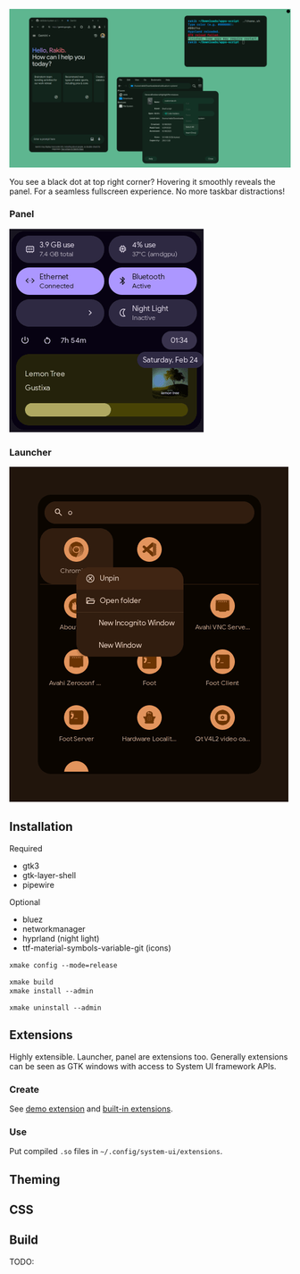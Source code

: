 ![](demo/system-wide-theming.png)

You see a black dot at top right corner? Hovering it smoothly reveals the panel. For a seamless fullscreen experience. No more taskbar distractions!

### Panel

![](demo/panel.png)

### Launcher

![](demo/launcher.png)

## Installation

Required

- gtk3
- gtk-layer-shell
- pipewire

Optional

- bluez
- networkmanager
- hyprland (night light)
- ttf-material-symbols-variable-git (icons)

```
xmake config --mode=release
```

```
xmake build
xmake install --admin
```

```
xmake uninstall --admin
```

## Extensions

Highly extensible. Launcher, panel are extensions too. Generally extensions can be seen as GTK windows with access to System UI framework APIs.

### Create

See [demo extension](demo/extension/) and [built-in extensions](extensions/).

### Use

Put compiled `.so` files in `~/.config/system-ui/extensions`.

## Theming

## CSS

## Build

TODO:
